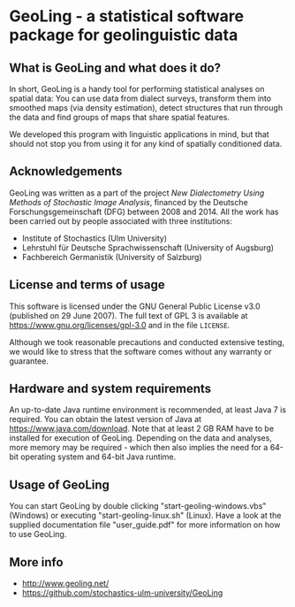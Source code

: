 GeoLing - a statistical software package for geolinguistic data
===============================================================


What is GeoLing and what does it do?
------------------------------------

In short, GeoLing is a handy tool for performing statistical analyses on
spatial data: You can use data from dialect surveys, transform them into
smoothed maps (via density estimation), detect structures that run
through the data and find groups of maps that share spatial features.

We developed this program with linguistic applications in mind, but that
should not stop you from using it for any kind of spatially conditioned
data.


Acknowledgements
----------------

GeoLing was written as a part of the project *New Dialectometry Using
Methods of Stochastic Image Analysis*, financed by the Deutsche
Forschungsgemeinschaft (DFG) between 2008 and 2014. All the work has
been carried out by people associated with three institutions:

* Institute of Stochastics (Ulm University)
* Lehrstuhl für Deutsche Sprachwissenschaft (University of Augsburg)
* Fachbereich Germanistik (University of Salzburg)


License and terms of usage
--------------------------

This software is licensed under the GNU General Public License v3.0
(published on 29 June 2007). The full text of GPL 3 is available at
<https://www.gnu.org/licenses/gpl-3.0> and in the file `LICENSE`.

Although we took reasonable precautions and conducted extensive testing,
we would like to stress that the software comes without any warranty or
guarantee.


Hardware and system requirements
--------------------------------

An up-to-date Java runtime environment is recommended, at least Java 7
is required. You can obtain the latest version of Java at
<https://www.java.com/download>.
Note that at least 2 GB RAM have to be installed for execution of
GeoLing. Depending on the data and analyses, more memory may be required -
which then also implies the need for a 64-bit operating system and
64-bit Java runtime.


Usage of GeoLing
----------------

You can start GeoLing by double clicking "start-geoling-windows.vbs"
(Windows) or executing "start-geoling-linux.sh" (Linux). Have a look at
the supplied documentation file "user_guide.pdf" for more information on
how to use GeoLing.


More info
---------

* http://www.geoling.net/
* https://github.com/stochastics-ulm-university/GeoLing
